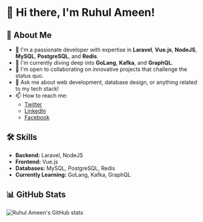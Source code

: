 # 👋 Hi there, I'm Ruhul Ameen!

## 🚀 About Me

- 🔭 I'm a passionate developer with expertise in **Laravel**, **Vue.js**, **NodeJS**, **MySQL**, **PostgreSQL**, and **Redis**.
- 🌱 I'm currently diving deep into **GoLang**, **Kafka**, and **GraphQL**.
- 👯 I'm open to collaborating on innovative projects that challenge the status quo.
- 💬 Ask me about web development, database design, or anything related to my tech stack!
- 📫 How to reach me: 
  - [Twitter](https://twitter.com/ruhulameenbd)
  - [LinkedIn](https://www.linkedin.com/in/ruhulameenbd/)
  - [Facebook](https://www.facebook.com/ruhulameenbd)

## 🛠 Skills

- **Backend:** Laravel, NodeJS
- **Frontend:** Vue.js
- **Databases:** MySQL, PostgreSQL, Redis
- **Currently Learning:** GoLang, Kafka, GraphQL

## 📊 GitHub Stats

![Ruhul Ameen's GitHub stats](https://github-readme-stats.vercel.app/api?username=ruhulameen&show_icons=true&theme=radical)

